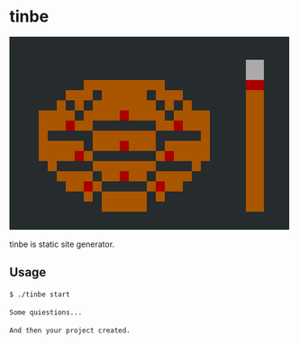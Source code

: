 # tinbe

<img src="./imgs/tinbe-sh.png" alt="tinbe logo">

tinbe is static site generator.


## Usage

```
$ ./tinbe start

Some quiestions...

And then your project created.
```
